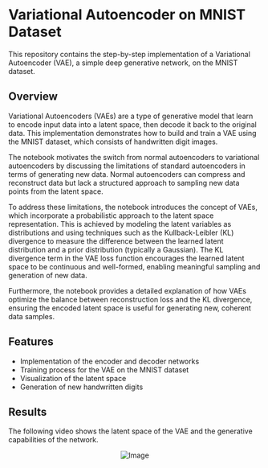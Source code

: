 # Variational Autoencoder on MNIST Dataset

This repository contains the step-by-step implementation of a Variational Autoencoder (VAE), a simple deep generative network, on the MNIST dataset. 

## Overview
Variational Autoencoders (VAEs) are a type of generative model that learn to encode input data into a latent space, then decode it back to the original data. This implementation demonstrates how to build and train a VAE using the MNIST dataset, which consists of handwritten digit images.

The notebook motivates the switch from normal autoencoders to variational autoencoders by discussing the limitations of standard autoencoders in terms of generating new data. Normal autoencoders can compress and reconstruct data but lack a structured approach to sampling new data points from the latent space.

To address these limitations, the notebook introduces the concept of VAEs, which incorporate a probabilistic approach to the latent space representation. This is achieved by modeling the latent variables as distributions and using techniques such as the Kullback-Leibler (KL) divergence to measure the difference between the learned latent distribution and a prior distribution (typically a Gaussian). The KL divergence term in the VAE loss function encourages the learned latent space to be continuous and well-formed, enabling meaningful sampling and generation of new data.

Furthermore, the notebook provides a detailed explanation of how VAEs optimize the balance between reconstruction loss and the KL divergence, ensuring the encoded latent space is useful for generating new, coherent data samples.


## Features

- Implementation of the encoder and decoder networks
- Training process for the VAE on the MNIST dataset
- Visualization of the latent space
- Generation of new handwritten digits

## Results
The following video shows the latent space of the VAE and the generative capabilities of the network. 

<p align="center">
  <img src="https://github.com/SimoManni/Variational-Autoencoder-on-MNIST-Dataset/assets/151052936/e787c954-a1db-4ffc-9e60-10f9e31fae8e" alt="Image">
</p>

